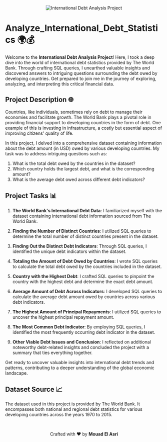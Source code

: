 <div align="center">
  <img src="banner_image.png" alt="International Debt Analysis Project">
</div>

# Analyze_International_Debt_Statistics 🌍💰

Welcome to the **International Debt Analysis Project**! Here, I took a deep dive into the world of international debt statistics provided by The World Bank. Through crafting SQL queries, I unearthed valuable insights and discovered answers to intriguing questions surrounding the debt owed by developing countries. Get prepared to join me in the journey of exploring, analyzing, and interpreting this critical financial data.

## Project Description 🌐

Countries, like individuals, sometimes rely on debt to manage their economies and facilitate growth. The World Bank plays a pivotal role in providing financial support to developing countries in the form of debt. One example of this is investing in infrastructure, a costly but essential aspect of improving citizens' quality of life.

In this project, I delved into a comprehensive dataset containing information about the debt amount (in USD) owed by various developing countries. My task was to address intriguing questions such as:

1. What is the total debt owed by the countries in the dataset?
2. Which country holds the largest debt, and what is the corresponding amount?
3. What is the average debt owed across different debt indicators?

## Project Tasks 📊

1. **The World Bank's International Debt Data**: I familiarized myself with the dataset containing international debt information sourced from The World Bank.

2. **Finding the Number of Distinct Countries**: I utilized SQL queries to determine the total number of distinct countries present in the dataset.

3. **Finding Out the Distinct Debt Indicators**: Through SQL queries, I identified the unique debt indicators within the dataset.

4. **Totaling the Amount of Debt Owed by Countries**: I wrote SQL queries to calculate the total debt owed by the countries included in the dataset.

5. **Country with the Highest Debt**: I crafted SQL queries to pinpoint the country with the highest debt and determine the exact debt amount.

6. **Average Amount of Debt Across Indicators**: I developed SQL queries to calculate the average debt amount owed by countries across various debt indicators.

7. **The Highest Amount of Principal Repayments**: I utilized SQL queries to uncover the highest principal repayment amount.

8. **The Most Common Debt Indicator**: By employing SQL queries, I identified the most frequently occurring debt indicator in the dataset.

9. **Other Viable Debt Issues and Conclusion**: I reflected on additional noteworthy debt-related insights and concluded the project with a summary that ties everything together.

Get ready to uncover valuable insights into international debt trends and patterns, contributing to a deeper understanding of the global economic landscape.

## Dataset Source 📈

The dataset used in this project is provided by The World Bank. It encompasses both national and regional debt statistics for various developing countries across the years 1970 to 2015.

</br>
<div align="center">
  <p>Crafted with ❤️ by <b>Mouad El Asri</b></p>
</div>
